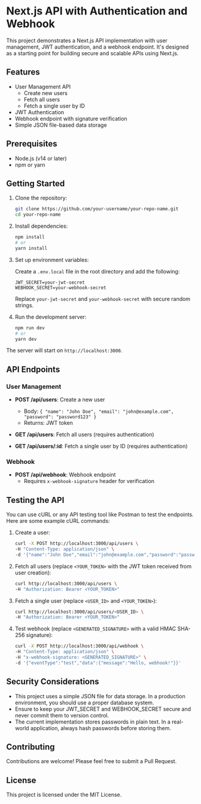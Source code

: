 
# Next.js API with Authentication and Webhook

This project demonstrates a Next.js API implementation with user management, JWT authentication, and a webhook endpoint. It's designed as a starting point for building secure and scalable APIs using Next.js.

## Features

- User Management API
  - Create new users
  - Fetch all users
  - Fetch a single user by ID
- JWT Authentication
- Webhook endpoint with signature verification
- Simple JSON file-based data storage

## Prerequisites

- Node.js (v14 or later)
- npm or yarn

## Getting Started

1. Clone the repository:

   ```bash
   git clone https://github.com/your-username/your-repo-name.git
   cd your-repo-name
   ```

2. Install dependencies:

   ```bash
   npm install
   # or
   yarn install
   ```

3. Set up environment variables:

   Create a `.env.local` file in the root directory and add the following:

   ```
   JWT_SECRET=your-jwt-secret
   WEBHOOK_SECRET=your-webhook-secret
   ```

   Replace `your-jwt-secret` and `your-webhook-secret` with secure random strings.

4. Run the development server:

   ```bash
   npm run dev
   # or
   yarn dev
   ```

The server will start on `http://localhost:3000`.

## API Endpoints

### User Management

- **POST /api/users**: Create a new user
  - Body: `{ "name": "John Doe", "email": "john@example.com", "password": "password123" }`
  - Returns: JWT token

- **GET /api/users**: Fetch all users (requires authentication)

- **GET /api/users/:id**: Fetch a single user by ID (requires authentication)

### Webhook

- **POST /api/webhook**: Webhook endpoint
  - Requires `x-webhook-signature` header for verification

## Testing the API

You can use cURL or any API testing tool like Postman to test the endpoints. Here are some example cURL commands:

1. Create a user:

   ```bash
   curl -X POST http://localhost:3000/api/users \
   -H "Content-Type: application/json" \
   -d '{"name":"John Doe","email":"john@example.com","password":"password123"}'
   ```

2. Fetch all users (replace `<YOUR_TOKEN>` with the JWT token received from user creation):

   ```bash
   curl http://localhost:3000/api/users \
   -H "Authorization: Bearer <YOUR_TOKEN>"
   ```

3. Fetch a single user (replace `<USER_ID>` and `<YOUR_TOKEN>`):

   ```bash
   curl http://localhost:3000/api/users/<USER_ID> \
   -H "Authorization: Bearer <YOUR_TOKEN>"
   ```

4. Test webhook (replace `<GENERATED_SIGNATURE>` with a valid HMAC SHA-256 signature):

   ```bash
   curl -X POST http://localhost:3000/api/webhook \
   -H "Content-Type: application/json" \
   -H "x-webhook-signature: <GENERATED_SIGNATURE>" \
   -d '{"eventType":"test","data":{"message":"Hello, webhook!"}}'
   ```

## Security Considerations

- This project uses a simple JSON file for data storage. In a production environment, you should use a proper database system.
- Ensure to keep your JWT_SECRET and WEBHOOK_SECRET secure and never commit them to version control.
- The current implementation stores passwords in plain text. In a real-world application, always hash passwords before storing them.

## Contributing

Contributions are welcome! Please feel free to submit a Pull Request.

## License

This project is licensed under the MIT License.

